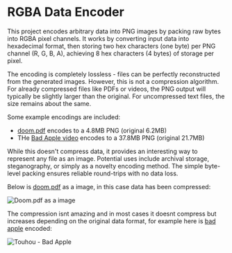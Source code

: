 # RGBA Data Encoder  

This project encodes arbitrary data into PNG images by packing raw bytes into RGBA pixel channels. It works by converting input data into hexadecimal format, then storing two hex characters (one byte) per PNG channel (R, G, B, A), achieving 8 hex characters (4 bytes) of storage per pixel.  

The encoding is completely lossless - files can be perfectly reconstructed from the generated images. However, this is not a compression algorithm. For already compressed files like PDFs or videos, the PNG output will typically be slightly larger than the original. For uncompressed text files, the size remains about the same.  

Some example encodings are included:  
- [doom.pdf](https://github.com/ading2210/doompdf) encodes to a 4.8MB PNG (original 6.2MB)  
- THe [Bad Apple video](https://dn720401.ca.archive.org/0/items/TouhouBadApple/Touhou%20-%20Bad%20Apple.mp4) encodes to a 37.8MB PNG (original 21.7MB)  

While this doesn't compress data, it provides an interesting way to represent any file as an image. Potential uses include archival storage, steganography, or simply as a novelty encoding method. The simple byte-level packing ensures reliable round-trips with no data loss.  

Below is [doom.pdf](https://github.com/ading2210/doompdf) as a image, in this case data has been compressed:

![Doom.pdf as a image](./test/doom.pdf.png)

The compression isnt amazing and in most cases it doesnt compress but increases depending on the original data format, for example here is [bad apple](https://dn720401.ca.archive.org/0/items/TouhouBadApple/Touhou%20-%20Bad%20Apple.mp4) encoded:

![Touhou - Bad Apple](./test/bad-apple.mp4.png)
